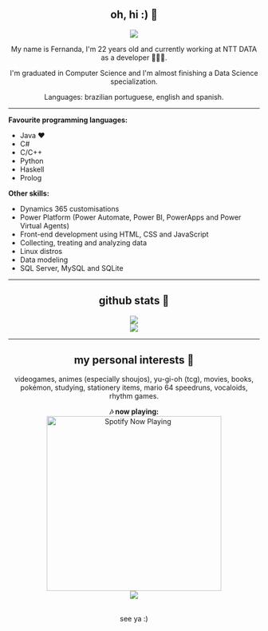 <h2 align="center"> oh, hi :) 💖 </h2>
<div align="center">
<img src="https://i.pinimg.com/originals/cb/21/1f/cb211fdd5dc5c7e0ad230bb6e7e2183f.gif">
</div>
<p align="center">My name is Fernanda, I'm 22 years old and currently working at NTT DATA as a developer 👩🏼‍💻.</p>
<p align="center">I'm graduated in Computer Science and I'm almost finishing a Data Science specialization. </p>
<p align="center">Languages: brazilian portuguese, english and spanish. </p>
<hr>
<b>Favourite programming languages:</b>
<ul>
  <li>Java ❤️</li>
  <li>C#</li>
  <li>C/C++</li>
  <li>Python</li>
  <li>Haskell</li>
  <li>Prolog</li>
</ul>

<b>Other skills:</b>
<ul>
  <li>Dynamics 365 customisations</li>
  <li>Power Platform (Power Automate, Power BI, PowerApps and Power Virtual Agents)</li>
  <li>Front-end development using HTML, CSS and JavaScript</li>
  <li>Collecting, treating and analyzing data</li>
  <li>Linux distros</li>
  <li>Data modeling</li>
  <li>SQL Server, MySQL and SQLite</li>
</ul>
<hr>
<h2 align="center"> github stats 💖 </h2>
<div align="center">
<img src="https://github-readme-stats.vercel.app/api/top-langs/?username=fe-umb&theme=dracula&layout=compact" />
<br>
<img src="https://github-readme-stats.vercel.app/api?username=fe-umb&show_icons=true&theme=dracula" />

</div>

<hr>
<h2 align="center"> my personal interests 💖 </h2>
<p align="center">videogames, animes (especially shoujos), yu-gi-oh (tcg), movies, books, pokémon, studying, stationery items, mario 64 speedruns, vocaloids, rhythm games.</p>
<div align="center">
<b>🎶 now playing: </b> <br>
<img src="https://spotify-now-playing-fe-umb.vercel.app/api/spotify-playing" alt="Spotify Now Playing" width="350" />
<br>
<img src="https://64.media.tumblr.com/tumblr_lqoh6yVDEy1r1e5pio1_500.gifv">
</div>
<br>
<p align="center"> see ya :) </p>
